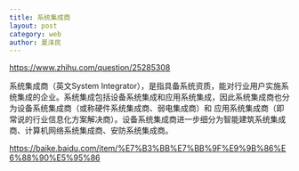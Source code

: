 ```yaml
---
title: 系统集成商
layout: post
category: web
author: 夏泽民
---
```

https://www.zhihu.com/question/25285308

<!-- more -->
系统集成商（英文System Integrator），是指具备系统资质，能对行业用户实施系统集成的企业。系统集成包括设备系统集成和应用系统集成，因此系统集成商也分为设备系统集成商（或称硬件系统集成商、弱电集成商）和 应用系统集成商（即常说的行业信息化方案解决商）。设备系统集成商进一步细分为智能建筑系统集成商、计算机网络系统集成商、安防系统集成商。


https://baike.baidu.com/item/%E7%B3%BB%E7%BB%9F%E9%9B%86%E6%88%90%E5%95%86


